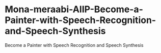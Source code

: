 # Mona-meraabi-AIIP-Become-a-Painter-with-Speech-Recognition-and-Speech-Synthesis
Become a Painter with Speech Recognition and Speech Synthesis
